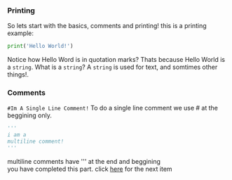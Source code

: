 
### Printing

So lets start with the basics, comments and printing!
this is a printing example:
```python
print('Hello World!') 
```
Notice how Hello Word is in quotation marks? Thats because Hello World is a `string`. What is a `string`? A `string` is used for text, and somtimes other things!.
### Comments
`#Im A Single Line Comment!`
To do a single line comment we use # at the beggining only.
```python
'''
i am a
multiline comment!
'''
```
multiline comments have ''' at the end and beggining\
you have completed this part. click [here](2.md) for the next item
